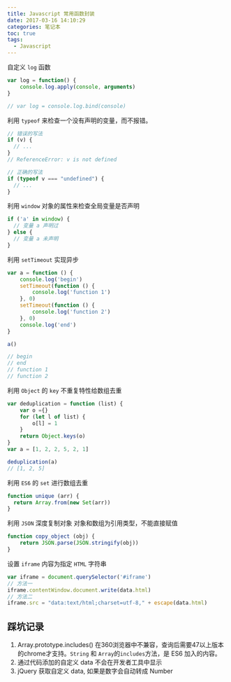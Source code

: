 ```yaml
---
title: Javascript 常用函数封装
date: 2017-03-16 14:10:29
categories: 笔记本
toc: true
tags:
  - Javascript
---
```




自定义 `log` 函数

```javascript
var log = function() {
    console.log.apply(console, arguments)
}

// var log = console.log.bind(console)
```

利用 `typeof` 来检查一个没有声明的变量，而不报错。

```javascript
// 错误的写法
if (v) {
  // ...
}
// ReferenceError: v is not defined

// 正确的写法
if (typeof v === "undefined") {
  // ...
}
```

利用 `window` 对象的属性来检查全局变量是否声明

```javascript
if ('a' in window) {
  // 变量 a 声明过
} else {
  // 变量 a 未声明
}
```

利用 `setTimeout` 实现异步

```javascript
var a = function () {
    console.log('begin')
    setTimeout(function () {
        console.log('function 1')
    }, 0)
    setTimeout(function () {
        console.log('function 2')
    }, 0)
    console.log('end')
}

a()

// begin
// end
// function 1
// function 2
```

利用 `Object` 的 `key` 不重复特性给数组去重

```javascript
var deduplication = function (list) {
    var o ={}
    for (let l of list) {
        o[l] = 1
    }
    return Object.keys(o)
}
var a = [1, 2, 2, 5, 2, 1]

deduplication(a)
// [1, 2, 5]
```

利用 `ES6` 的 `set` 进行数组去重

```javascript
function unique (arr) {
  return Array.from(new Set(arr))
}
```

利用 `JSON` 深度复制对象
对象和数组为引用类型，不能直接赋值
```javascript
function copy_object (obj) {
    return JSON.parse(JSON.stringify(obj))
}
```

设置 `iframe` 内容为指定 `HTML` 字符串
```javascript
var iframe = document.querySelector('#iframe')
// 方法一
iframe.contentWindow.document.write(data.html)
// 方法二
iframe.src = "data:text/html;charset=utf-8," + escape(data.html)
```

## 踩坑记录

1. Array.prototype.includes() 在360浏览器中不兼容，查询后需要47以上版本的chrome才支持。`String` 和 `Array`的`includes`方法，是 ES6 加入的内容。
2. 通过代码添加的自定义 data 不会在开发者工具中显示
3. jQuery 获取自定义 data, 如果是数字会自动转成 Number
